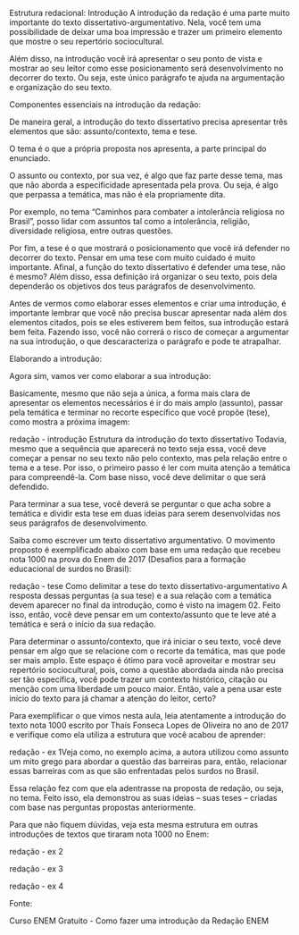 Estrutura redacional: Introdução
A introdução da redação é uma parte muito importante do texto dissertativo-argumentativo. Nela, você tem uma possibilidade de deixar uma boa impressão e trazer um primeiro elemento que mostre o seu repertório sociocultural.

Além disso, na introdução você irá apresentar o seu ponto de vista e mostrar ao seu leitor como esse posicionamento será desenvolvimento no decorrer do texto. Ou seja, este único parágrafo te ajuda na argumentação e organização do seu texto.



Componentes essenciais na introdução da redação:

De maneira geral, a introdução do texto dissertativo precisa apresentar três elementos que são: assunto/contexto, tema e tese.

O tema é o que a própria proposta nos apresenta, a parte principal do enunciado.

O assunto ou contexto, por sua vez, é algo que faz parte desse tema, mas que não aborda a especificidade apresentada pela prova. Ou seja, é algo que perpassa a temática, mas não é ela propriamente dita.

Por exemplo, no tema “Caminhos para combater a intolerância religiosa no Brasil”, posso lidar com assuntos tal como a intolerância, religião, diversidade religiosa, entre outras questões.

Por fim, a tese é o que mostrará o posicionamento que você irá defender no decorrer do texto. Pensar em uma tese com muito cuidado é muito importante. Afinal, a função do texto dissertativo é defender uma tese, não é mesmo? Além disso, essa definição irá organizar o seu texto, pois dela dependerão os objetivos dos teus parágrafos de desenvolvimento.

Antes de vermos como elaborar esses elementos e criar uma introdução, é importante lembrar que você não precisa buscar apresentar nada além dos elementos citados, pois se eles estiverem bem feitos, sua introdução estará bem feita. Fazendo isso, você não correrá o risco de começar a argumentar na sua introdução, o que descaracteriza o parágrafo e pode te atrapalhar.

Elaborando a introdução:

Agora sim, vamos ver como elaborar a sua introdução:

Basicamente, mesmo que não seja a única, a forma mais clara de apresentar os elementos necessários é ir do mais amplo (assunto), passar pela temática e terminar no recorte específico que você propõe (tese), como mostra a próxima imagem:

redação - introdução
Estrutura da introdução do texto dissertativo
Todavia, mesmo que a sequência que aparecerá no texto seja essa, você deve começar a pensar no seu texto não pelo contexto, mas pela relação entre o tema e a tese. Por isso, o primeiro passo é ler com muita atenção a temática para compreendê-la. Com base nisso, você deve delimitar o que será defendido.

Para terminar a sua tese, você deverá se perguntar o que acha sobre a temática e dividir esta tese em duas ideias para serem desenvolvidas nos seus parágrafos de desenvolvimento.

Saiba como escrever um texto dissertativo argumentativo.
O movimento proposto é exemplificado abaixo com base em uma redação que recebeu nota 1000 na prova do Enem de 2017 (Desafios para a formação educacional de surdos no Brasil):

redação - tese
Como delimitar a tese do texto dissertativo-argumentativo
A resposta dessas perguntas (a sua tese) e a sua relação com a temática devem aparecer no final da introdução, como é visto na imagem 02. Feito isso, então, você deve pensar em um contexto/assunto que te leve até a temática e será o início da sua redação.

Para determinar o assunto/contexto, que irá iniciar o seu texto, você deve pensar em algo que se relacione com o recorte da temática, mas que pode ser mais amplo. Este espaço é ótimo para você aproveitar e mostrar seu repertório sociocultural, pois, como a questão abordada ainda não precisa ser tão específica, você pode trazer um contexto histórico, citação ou menção com uma liberdade um pouco maior. Então, vale a pena usar este início do texto para já chamar a atenção do leitor, certo?

Para exemplificar o que vimos nesta aula, leia atentamente a introdução do texto nota 1000 escrito por Thaís Fonseca Lopes de Oliveira no ano de 2017 e verifique como ela utiliza a estrutura que você acabou de aprender:

redação - ex 1Veja como, no exemplo acima, a autora utilizou como assunto um mito grego para abordar a questão das barreiras para, então, relacionar essas barreiras com as que são enfrentadas pelos surdos no Brasil.

Essa relação fez com que ela adentrasse na proposta de redação, ou seja, no tema. Feito isso, ela demonstrou as suas ideias – suas teses – criadas com base nas perguntas propostas anteriormente.

Para que não fiquem dúvidas, veja esta mesma estrutura em outras introduções de textos que tiraram nota 1000 no Enem:

redação - ex 2

redação - ex 3

 

redação - ex 4


Fonte:

Curso ENEM Gratuito - Como fazer uma introdução da Redação ENEM

